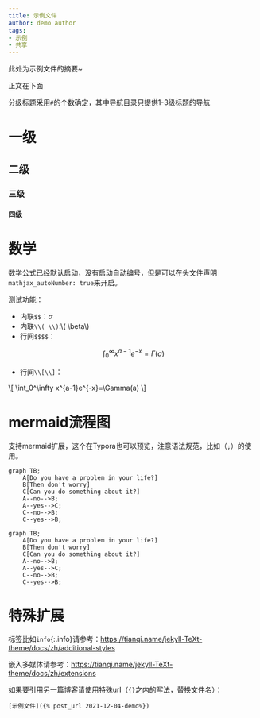 ```yaml
---
title: 示例文件
author: demo author
tags: 
- 示例
- 共享
---
```


此处为示例文件的摘要~

<!--more-->

正文在下面

分级标题采用`#`的个数确定，其中导航目录只提供1-3级标题的导航

# 一级

## 二级

### 三级

#### 四级



# 数学

数学公式已经默认启动，没有启动自动编号，但是可以在头文件声明`mathjax_autoNumber: true`来开启。

测试功能：

- 内联`$$`：$\alpha$
- 内联`\\( \\)`:\\( \beta\\) 
- 行间`$$$$`：

$$
\int_0^\infty x^{a-1}e^{-x}=\Gamma(a)
$$

- 行间`\\[\\]`：

\\[
\int_0^\infty x^{a-1}e^{-x}=\Gamma(a)
\\]

# mermaid流程图

支持mermaid扩展，这个在Typora也可以预览，注意语法规范，比如（`;`）的使用。
```
graph TB;
    A[Do you have a problem in your life?]
    B[Then don't worry]
    C[Can you do something about it?]
    A--no-->B;
    A--yes-->C;
    C--no-->B;
    C--yes-->B;
```


```mermaid
graph TB;
    A[Do you have a problem in your life?]
    B[Then don't worry]
    C[Can you do something about it?]
    A--no-->B;
    A--yes-->C;
    C--no-->B;
    C--yes-->B;
```

# 特殊扩展

标签比如`info`{:.info}请参考：https://tianqi.name/jekyll-TeXt-theme/docs/zh/additional-styles

嵌入多媒体请参考：https://tianqi.name/jekyll-TeXt-theme/docs/zh/extensions

如果要引用另一篇博客请使用特殊url（`{}`之内的写法，替换文件名）：

```
[示例文件]({% post_url 2021-12-04-demo%})
```

